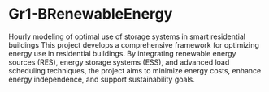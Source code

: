 # Gr1-BRenewableEnergy
Hourly modeling of optimal use of storage systems in smart residential buildings
This project develops a comprehensive framework for optimizing energy use in residential buildings. By integrating renewable energy sources (RES), energy storage systems (ESS), and advanced load scheduling techniques, the project aims to minimize energy costs, enhance energy independence, and support sustainability goals.
